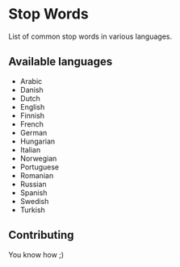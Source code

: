 Stop Words
==========

List of common stop words in various languages.



Available languages
-------------------
* Arabic
* Danish
* Dutch
* English
* Finnish
* French
* German
* Hungarian
* Italian
* Norwegian
* Portuguese
* Romanian
* Russian
* Spanish
* Swedish
* Turkish


Contributing
-----------------
You know how ;)

